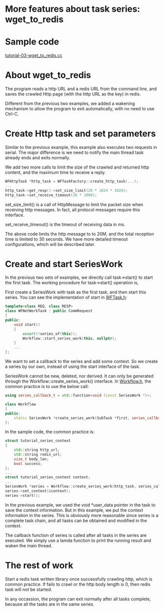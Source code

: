 # More features about task series: wget_to_redis

# Sample code

[tutorial-03-wget\_to\_redis.cc](../tutorial/tutorial-03-wget_to_redis.cc)

# About wget_to_redis

The program reads a http URL and a redis URL from the command line, and saves the crawled Http page (with the http URL as the key) in redis.   

Different from the previous two examples, we added a wakening mechanism to allow the program to exit automatically, with no need to use Ctrl-C.   

# Create Http task and set parameters

Similar to the previous example, this example also executes two requests in serial. The major difference is we need to notify the main thread task already ends and exits normally.   

We add two more calls to limit the size of the crawled and returned http content, and the maximum time to receive a reply.   

```cpp
WFHttpTask *http_task = WFTaskFactory::create_http_task(...);
...
http_task->get_resp()->set_size_limit(20 * 1024 * 1024);
http_task->set_receive_timeout(30 * 1000);
```

set_size_limit() is a call of HttpMessage to limit the packet size when receiving http messages. In fact, all protocol messages require this interface.

set_receive_timeout() is the timeout of receiving data in ms.

The above code limits the http message to to 20M, and the total reception time is limited to 30 seconds. We have more detailed timeout configurations, which will be described later.

# Create and start SeriesWork

In the previous two sets of examples, we directly call task->start() to start the first task. The working procedure for task->start() operation is,

First create a SeriesWork with task as the first task, and then start this series. You can see the implementation of start in [WFTask.h](../src/factory/WFTask.h):

```cpp
template<class REQ, class RESP>
class WFNetWorkTask : public CommRequest
{
public:
    void start()
    {
        assert(!series_of(this));
        Workflow::start_series_work(this, nullptr);
    }
    ...
};
```

We want to set a callback to the series and add some context. So we create a series by our own, instead of using the start interface of the task.   

SeriesWork cannot be new, deleted, nor derived. It can only be generated through the Workflow::create_series_work() interface. In [Workflow.h](../src/factory/Workflow.h), the common practice is to use the below call:

```cpp
using series_callback_t = std::function<void (const SeriesWork *)>;

class Workflow
{
public:
    static SeriesWork *create_series_work(SubTask *first, series_callback_t callback);
};
```

In the sample code, the common practice is:

```cpp
struct tutorial_series_context
{
    std::string http_url;
    std::string redis_url;
    size_t body_len;
    bool success;
};
...
struct tutorial_series_context context;
...
SeriesWork *series = Workflow::create_series_work(http_task, series_callback);
series->set_context(&context);
series->start();
```

In the previous example, we used the void *user_data pointer in the task to save the context information. But in this example, we put the context information in the series. This is obviously more reasonable since series is a complete task chain, and all tasks can be obtained and modified in the context.   

The callback function of series is called after all tasks in the series are executed. We simply use a lamda function to print the running result and waken the main thread.

# The rest of work
Start a redis task written library once successfully crawling http, which is common practice. If fails to crawl or the http body length is 0, then redis task will not be started.   

In any occassion, the program can exit normally after all tasks complete, because all the tasks are in the same series.
